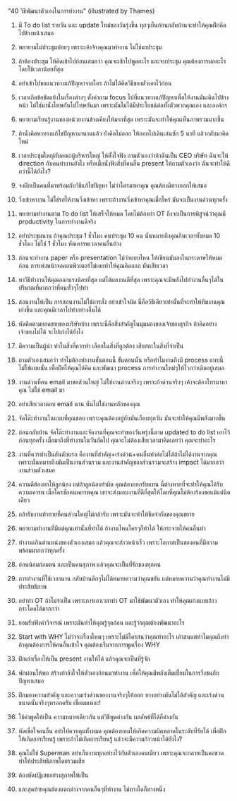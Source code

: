 "40 วิธีพัฒนาตัวเองในการทำงาน" (illustrated by Thames)
1. มี To do list รายวัน และ update ใหม่ของวันรุ่งขึ้น ทุกๆเย็นก่อนกลับบ้านจะทำให้คุณฝึกคิดไปข้างหน้าเสมอ
2. พยายามไม่ประชุมบ่อยๆ เพราะเค้าจ้างคุณมาทำงาน ไม่ใช่มาประชุม
3. ถ้าต้องประชุม ให้คิดเข้าไปก่อนเสมอว่า คุณจะเข้าไปพูดอะไร และจบประชุม คุณต้องการผลอะไร โดยใช้เวลาน้อยที่สุด
4. อย่าเข้าไปขอแนวทางแก้ปัญหาจากใคร ถ้าไม่ได้คิดวิธีของตัวเองไว้ก่อน
5. เวลาเกิดข้อขัดแย้งในเรื่องต่างๆ ตั้งคำถาม focus ไปที่แนวทางแก้ปัญหาเพื่อให้งานมันเดินไปข้างหน้า ไม่ใช่มานั่งโทษกันไปโทษกันมา เพราะมันไม่ได้มีประโยชน์ต่อทั้งตัวพวกคุณเอง และองค์กร
6. พยายามเรียนรู้งานของหน่วยงานข้างเคียงให้มากที่สุด เพราะมันจะทำให้คุณเห็นภาพรวมมากขึ้น
7. ถ้านั่งคิดหาทางแก้ไขปัญหามานานแล้ว ยังคิดไม่ออก ให้ออกไปเดินเล่นซัก 5 นาที แล้วกลับมาคิดใหม่
8. เวลาประชุมใหญ่กับคณะผู้บริหารใหญ่ ให้ตั้งใจฟัง ถามตัวเองว่าถ้าฉันเป็น CEO บริษัท ฉันจะให้ direction กับคนทำงานยังไง หรือเมื่อนั่งฟังสิ่งที่คนอื่น present ให้ถามตัวเองว่า ฉันจะทำให้ดีกว่านี้ได้ยังไง?
9. จงฝึกเป็นคนที่มาพร้อมกับวิธีแก้ไขปัญหา ไม่ว่าใครมาหาคุณ คุณต้องมีทางออกให้เสมอ
10. วิ่งเข้าหางาน ไม่ใช่รอให้งานวิ่งเข้าหา เพราะถ้างานวิ่งเข้าหาคุณเมื่อไหร่ มันจะเป็นงานด่วนทุกครั้ง
11. พยายามทำงานตาม To do list ให้เสร็จให้หมด โดยไม่ต้องทำ OT ถึงจะเป็นการพิสูจน์ว่าคุณมี productivity ในการทำงานดีจริง
12. อย่าประชุมนาน ถ้าคุณประชุม 1 ชั่วโมง คนประชุม 10 คน นั่นหมายถึงคุณกินเวลาทั้งหมด 10 ชั่วโมง ไม่ใช่ 1 ชั่วโมง หัดเคารพเวลาคนอื่นบ้าง
13. ก่อนจะทำงาน paper หรือ presentation ไม่ว่าแบบไหน ให้เขียนมันลงในกระดาษให้หมดก่อน การเพ่งหน้าจอคอมพิวเตอร์ไม่เคยทำให้คุณคิดออก มันเสียเวลา
14. หาวิธีทำงานให้คุณออกแรงน้อยที่สุด แต่ได้ผลงานดีที่สุด เพราะคุณจะมีพลังไปทำงานอื่นๆได้ในปริมาณที่มากกว่าที่คนทั่วๆไปทำ
15. สอนงานให้เป็น การสอนงานไม่ใช่การสั่ง อย่าเข้าใจผิด นี่คือวิธีเดียวเท่านั้นที่จะทำให้ทีมงานคุณเก่งขึ้น และคุณมีเวลาไปทำอย่างอื่นได้
16. หัดติดตามยอดขายของบริษัทบ้าง เพราะนี่คือสิ่งสำคัญในมุมมองของเจ้าของธุรกิจ ถ้าคิดอย่างเจ้าของไม่ได้ จะไปเก่งได้ยังไง
17. มีความเป็นผู้นำ ทำในสิ่งที่ควรทำ เลือกในสิ่งที่ถูกต้อง เสียสละในสิ่งที่จำเป็น
18. ถามตัวเองเสมอว่า ทำไมต้องทำงานขั้นตอนนี้ ขั้นตอนนั้น หรือทำไมงานถึงมี process แบบนี้ ไม่ใช่แบบนั้น เพื่อฝึกให้คุณได้คิด และพัฒนา process การทำงานใหม่ๆให้ไวกว่าเดิมอยู่เสมอ
19. งานด่วนที่คน email มาขอส่วนใหญ่ ไม่ใช่งานด่วนจริงๆ เพราะถ้าด่วนจริงๆ เค้าจะต้องโทรมาหาคุณ ไม่ใช่ email มา
20. อย่าเสียเวลาตอบ email นาน นั่นไม่ใช่งานหลักของคุณ
21. จัดโต๊ะทำงานในแบบที่คุณชอบ เพราะคุณต้องอยู่กับมันเกือบทุกวัน มันจะทำให้คุณมีพลังมากขึ้น
22. ก่อนกลับบ้าน จัดโต๊ะทำงานและจัดงานที่คุณจะทำของวันพรุ่งนี้ตาม updated to do list เอาไว้ก่อนทุกครั้ง เมื่อมาถึงที่ทำงานในวันถัดไป คุณจะไม่ต้องเสียเวลามาคิดเลยว่า คุณจะทำอะไร
23. งานที่ควรทำเป็นอันดับแรก คืองานที่สำคัญ+เร่งด่วน+คนอื่นทำต่อไม่ได้ถ้าไม่ได้งานจากคุณ เพราะนั่นหมายถึงมันเป็นงานส่วนรวม และงานสำคัญของส่วนรวมจะสร้าง impact ได้มากกว่างานส่วนตัวเสมอ
24. ความดีต้องยกให้ลูกน้อง แต่ถ้าลูกน้องทำผิด คุณต้องออกรับแทน นี่ต่างหากที่จะทำให้คุณได้รับความเคารพ เมื่อใครซักคนเคารพคุณ เขาจะส่งมอบงานที่ดีที่สุดให้โดยที่คุณไม่ต้องร้องขอแม้แต่นิดเดียว
25. กล้ารับงานท้าทายที่คนส่วนใหญ่ไม่กล้ารับ เพราะมันจะทำให้ขีดจำกัดของคุณขยาย
26. พยายามทำงานที่มีแต่คุณเท่านั้นที่ทำได้ ถ้างานไหนใครๆก็ทำได้ ให้กระจายให้คนอื่นทำ
27. ทำงานเกินตำแหน่งของตัวเองเสมอ แล้วคุณจะก้าวหน้าเร็ว เพราะโอกาสเป็นของคนที่มีความพร้อมมากกว่าทุกครั้ง
28. อ่อนน้อมถ่อมตน และเป็นคนสุภาพ แล้วคุณจะเป็นที่รักของทุกคน
29. การทำงานที่ใช้เวลานาน กลับบ้านดึกๆไม่ได้หมายความว่าคุณขยัน แต่หมายความว่าคุณทำงานไม่มีประสิทธิภาพ
30. อย่าทำ OT ถ้าไม่จำเป็น เพราะการเอาเวลาทำ OT มาใช้พัฒนาตัวเอง ทำให้คุณเก่งแบบก้าวกระโดดได้มากกว่า
31. ยอมรับฟังคำวิจารณ์ เพราะมันทำให้คุณรู้จุดอ่อน และรู้ว่าคุณต้องพัฒนาอะไร
32. Start with WHY ไม่ว่าจะเรื่องไหนๆ เพราะไม่มีใครสนว่าคุณทำอะไร เค้าสนแต่ทำไมคุณถึงทำ ถ้าคุณต้องการให้คนอื่นเข้าใจ คุณต้องเริ่มจากการพูดเรื่อง WHY
33. ฝึกเล่าเรื่องให้เป็น present งานให้ได้ แล้วคุณจะเป็นที่รู้จัก
34. พักผ่อนให้พอ สร้างกำลังใจให้ตัวเองก่อนมาทำงาน เพื่อให้คุณมีพลังเต็มเปี่ยมในการวิ่งชนกับปัญหาเสมอ
35. ฝึกมองความสำคัญ และความเร่งด่วนของงานจริงๆให้ออก บางอย่างมันไม่ได้สำคัญ และเร่งด่วนขนาดนั้นจริงๆหรอกครับ เชื่อผมเหอะ!
36. ใช้คำพูดให้เป็น ความหมายเดียวกัน แต่วิธีพูดต่างกัน ผลลัพธ์ที่ได้ก็ต่างกัน
37. หัดเชื่อใจคนอื่น อย่าไปควบคุมทั้งหมด คุณต้องยอมให้เกิดความผิดพลาดในระดับที่รับได้ เพื่อฝึกให้เกิดการเรียนรู้ เพราะถ้าไม่เกิดการเรียนรู้ แล้วจะมีความก้าวหน้าได้ยังไง?
38. คุณไม่ใช่ Superman อย่าเก็บงานทุกอย่างไว้กับตัวเองคนเดียว เพราะคุณจะกลายเป็นคอขวดทำให้ประสิทธิภาพโดยรวมเสีย
39. ต้องหัดปฏิเสธอย่างสุภาพให้เป็น

40. และสุดท้ายคุณต้องแตกต่างจากคนอื่นๆที่ทำงาน ไม่ทางใดก็ทางหนึ่ง